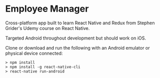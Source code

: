 # Employee Manager

Cross-platform app built to learn React Native and Redux from Stephen Grider's Udemy course on React Native.

Targeted Android throughout development but should work on iOS.

Clone or download and run the following with an Android emulator or physical device connected:
```
> npm install
> npm install -g react-native-cli
> react-native run-android
```